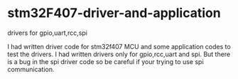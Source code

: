 # stm32F407-driver-and-application
drivers for gpio,uart,rcc,spi

I had written driver code for stm32f407 MCU and some application codes to test the drivers. I had written drivers only for gpio,rcc,uart and spi. But there is a bug in the spi driver code so be careful if your trying to use spi communication.
